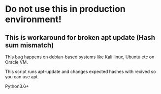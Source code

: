 # Do not use this in production environment! 
## This is workaround for broken apt update (Hash sum mismatch)
This bug happens on debian-based systems like Kali linux, Ubuntu etc on Oracle VM.

This script runs apt-update and changes expected hashes with recived so you can use apt.

Python3.6+
